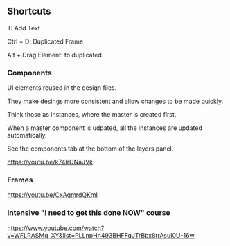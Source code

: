 
## Shortcuts

T: Add Text

Ctrl + D: Duplicated Frame

Alt + Drag Element: to duplicated.


### Components

UI elements reused in the design files.

They make desings more consistent and allow changes to be made quickly.

Think those as instances, where the master is created first.

When a master component is udpated, all the instances are updated automatically.


See the components tab at the bottom of the layers panel.

https://youtu.be/k74IrUNaJVk




### Frames
https://youtu.be/CxAgmrdQKmI

### Intensive "I need to get this done NOW" course
https://www.youtube.com/watch?v=WFLRASMq_XY&list=PLLnpHn493BHFFqJTrBbx8trAsuI0U-16w
